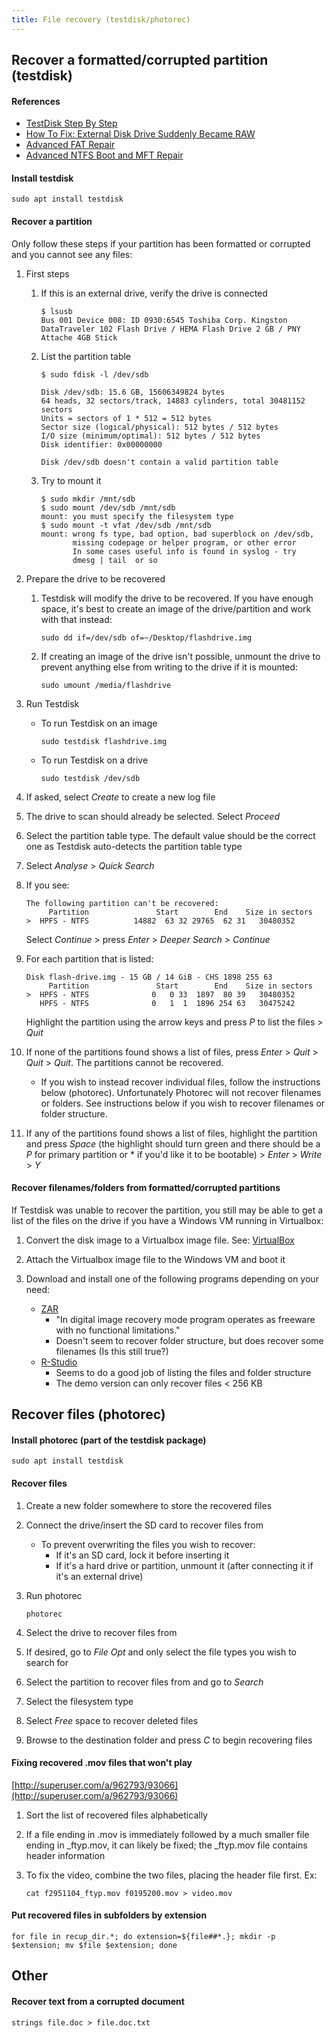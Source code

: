 ```yaml
---
title: File recovery (testdisk/photorec)
---
```


## Recover a formatted/corrupted partition (testdisk)

#### References

- [TestDisk Step By Step](http://www.cgsecurity.org/wiki/TestDisk_Step_By_Step)
- [How To Fix: External Disk Drive Suddenly Became RAW](http://html5.litten.com/updated-how-to-fix-external-disk-drive-suddenly-became-raw/)
- [Advanced FAT Repair](http://www.cgsecurity.org/wiki/Advanced_FAT_Repair)
- [Advanced NTFS Boot and MFT Repair](http://www.cgsecurity.org/wiki/Advanced_NTFS_Boot_and_MFT_Repair)

#### Install testdisk

```
sudo apt install testdisk
```

#### Recover a partition

Only follow these steps if your partition has been formatted or corrupted and you cannot see any files:

1. First steps

   1. If this is an external drive, verify the drive is connected

      ```
      $ lsusb
      Bus 001 Device 008: ID 0930:6545 Toshiba Corp. Kingston DataTraveler 102 Flash Drive / HEMA Flash Drive 2 GB / PNY Attache 4GB Stick
      ```

   1. List the partition table

      ```
      $ sudo fdisk -l /dev/sdb

      Disk /dev/sdb: 15.6 GB, 15606349824 bytes
      64 heads, 32 sectors/track, 14883 cylinders, total 30481152 sectors
      Units = sectors of 1 * 512 = 512 bytes
      Sector size (logical/physical): 512 bytes / 512 bytes
      I/O size (minimum/optimal): 512 bytes / 512 bytes
      Disk identifier: 0x00000000

      Disk /dev/sdb doesn't contain a valid partition table
      ```

   1. Try to mount it
      ```
      $ sudo mkdir /mnt/sdb
      $ sudo mount /dev/sdb /mnt/sdb
      mount: you must specify the filesystem type
      $ sudo mount -t vfat /dev/sdb /mnt/sdb
      mount: wrong fs type, bad option, bad superblock on /dev/sdb,
             missing codepage or helper program, or other error
             In some cases useful info is found in syslog - try
             dmesg | tail  or so
      ```

1. Prepare the drive to be recovered

   1. Testdisk will modify the drive to be recovered. If you have enough space, it's best to create an image of the drive/partition and work with that instead:

      ```
      sudo dd if=/dev/sdb of=~/Desktop/flashdrive.img
      ```

   1. If creating an image of the drive isn't possible, unmount the drive to prevent anything else from writing to the drive if it is mounted:
      ```
      sudo umount /media/flashdrive
      ```

1. Run Testdisk

   - To run Testdisk on an image

     ```
     sudo testdisk flashdrive.img
     ```

   - To run Testdisk on a drive
     ```
     sudo testdisk /dev/sdb
     ```

1. If asked, select _Create_ to create a new log file

1. The drive to scan should already be selected. Select _Proceed_

1. Select the partition table type. The default value should be the correct one as Testdisk auto-detects the partition table type

1. Select _Analyse_ > _Quick Search_

1. If you see:

   ```
   The following partition can't be recovered:
        Partition               Start        End    Size in sectors
   >  HPFS - NTFS          14882  63 32 29765  62 31   30480352
   ```

   Select _Continue_ > press _Enter_ > _Deeper Search > Continue_

1. For each partition that is listed:

   ```
   Disk flash-drive.img - 15 GB / 14 GiB - CHS 1898 255 63
        Partition               Start        End    Size in sectors
   >  HPFS - NTFS              0   0 33  1897  80 39   30480352
      HPFS - NTFS              0   1  1  1896 254 63   30475242
   ```

   Highlight the partition using the arrow keys and press _P_ to list the files > _Quit_

1. If none of the partitions found shows a list of files, press _Enter_ > _Quit_ > _Quit_ > _Quit_. The partitions cannot be recovered.

   - If you wish to instead recover individual files, follow the instructions below (photorec). Unfortunately Photorec will not recover filenames or folders. See instructions below if you wish to recover filenames or folder structure.

1. If any of the partitions found shows a list of files, highlight the partition and press _Space_ (the highlight should turn green and there should be a _P_ for primary partition or \* if you'd like it to be bootable) > _Enter_ > _Write_ > _Y_

#### Recover filenames/folders from formatted/corrupted partitions

If Testdisk was unable to recover the partition, you still may be able to get a list of the files on the drive if you have a Windows VM running in Virtualbox:

1. Convert the disk image to a Virtualbox image file. See: [VirtualBox](https://sites.google.com/site/bmaupinwiki/home/applications/virtualization/virtualbox)

1. Attach the Virtualbox image file to the Windows VM and boot it

1. Download and install one of the following programs depending on your need:

   - [ZAR](http://www.z-a-recovery.com/)
     - "In digital image recovery mode program operates as freeware with no functional limitations."
     - Doesn't seem to recover folder structure, but does recover some filenames (Is this still true?)
   - [R-Studio](http://www.r-studio.com/)
     - Seems to do a good job of listing the files and folder structure
     - The demo version can only recover files < 256 KB

## Recover files (photorec)

#### Install photorec (part of the testdisk package)

```
sudo apt install testdisk
```

#### Recover files

1. Create a new folder somewhere to store the recovered files

1. Connect the drive/insert the SD card to recover files from

   - To prevent overwriting the files you wish to recover:
     - If it's an SD card, lock it before inserting it
     - If it's a hard drive or partition, unmount it (after connecting it if it's an external drive)

1. Run photorec

   ```
   photorec
   ```

1. Select the drive to recover files from

1. If desired, go to _File Opt_ and only select the file types you wish to search for

1. Select the partition to recover files from and go to _Search_

1. Select the filesystem type

1. Select _Free_ space to recover deleted files

1. Browse to the destination folder and press _C_ to begin recovering files

#### Fixing recovered .mov files that won't play

[http://superuser.com/a/962793/93066](http://superuser.com/a/962793/93066)

1. Sort the list of recovered files alphabetically

1. If a file ending in .mov is immediately followed by a much smaller file ending in \_ftyp.mov, it can likely be fixed; the \_ftyp.mov file contains header information

1. To fix the video, combine the two files, placing the header file first. Ex:
   ```
   cat f2951104_ftyp.mov f0195200.mov > video.mov
   ```

#### Put recovered files in subfolders by extension

```
for file in recup_dir.*; do extension=${file##*.}; mkdir -p $extension; mv $file $extension; done
```

## Other

#### Recover text from a corrupted document

```
strings file.doc > file.doc.txt
```

